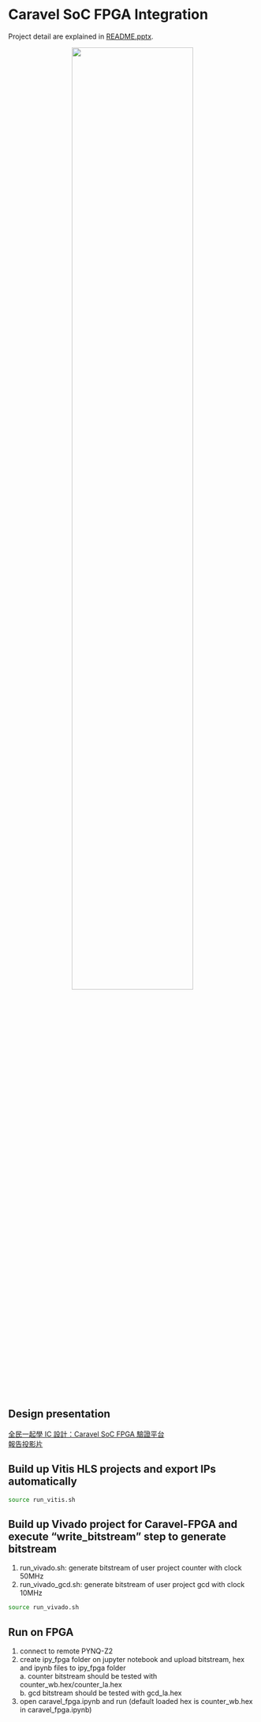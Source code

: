 # Caravel SoC FPGA Integration
Project detail are explained in [README.pptx](https://github.com/bol-edu/caravel-soc_fpga-lab/blob/main/labi/doc/README.pptx).
<p align="center"><img src="https://github.com/bol-edu/caravel-soc_fpga-lab/assets/98332019/fd9c7658-03fe-47c1-af51-f3d0d3c413f9" width=70%></p>

## Design presentation
[全民一起學 IC 設計：Caravel SoC FPGA 驗證平台](https://www.youtube.com/watch?v=EF3vXdaVof0&t=63m46s)  
[報告投影片](https://github.com/bol-edu/caravel-soc_fpga-lab/files/12035595/Caravel.FPGA.Introduction.pdf)

## Build up Vitis HLS projects and export IPs automatically
```sh
source run_vitis.sh
```

## Build up Vivado project for Caravel-FPGA and execute “write_bitstream” step to generate bitstream
1. run_vivado.sh: generate bitstream of user project counter with clock 50MHz  
2. run_vivado_gcd.sh: generate bitstream of user project gcd with clock 10MHz

```sh
source run_vivado.sh
```
## Run on FPGA
1. connect to remote PYNQ-Z2
2. create ipy_fpga folder on jupyter notebook and upload bitstream, hex and ipynb files to ipy_fpga folder  
   a. counter bitstream should be tested with counter_wb.hex/counter_la.hex  
   b. gcd bitstream should be tested with gcd_la.hex
4. open caravel_fpga.ipynb and run (default loaded hex is counter_wb.hex in caravel_fpga.ipynb)
